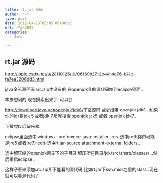 ```yaml
---
title: rt.jar 源码
author: "-"
type: post
date: 2012-04-28T06:05:06+00:00
url: /?p=3047
categories:
  - Java

---
```

## rt.jar 源码
<http://topic.csdn.net/u/20110125/10/06139927-2e44-4c76-b41c-fa7ea3206dd3.html>

java全部源代码,src.zip中没有的,在openjdk里的源代码加到eclipse里面..
  
本来想问的.现在摸索出来了..可以到
  
<http://download.java.net/openjdk/jdk6/>下载源码 或者搜索 openjdk jdk6 ..如果你的jdk是jdk 5 或者jdk 7.那就搜索 openjdk jdk5 或者 openjdk jdk7..
  
下载完以后解压缩..

eclipse里面选中 windows -preference-java-installed jres-选中jre6(你的可能是jre5 或者jre7)-edit-选中rt.jar-source attachment-external folders..
  
选中解压缩的openjdk目录下的子目录 解压所在目录/jdk/src/share/classes/ ..然后重启eclipse..
  
这样子原来添加src.zip所不能看的源代码,比如rt.jar下sun.misc包里的class..现在就可以看源代码了..